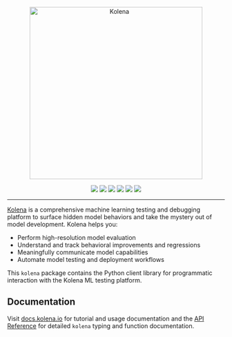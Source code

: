 <p align="center">
  <img src="https://app.kolena.io/api/developer/docs/html/_static/wordmark-purple.svg" width="400" alt="Kolena" />
</p>

<p align='center'>
  <a href="https://pypi.python.org/pypi/kolena"><img src="https://img.shields.io/pypi/v/kolena" /></a>
  <a href="https://www.apache.org/licenses/LICENSE-2.0"><img src="https://img.shields.io/pypi/l/kolena" /></a>
  <a href="https://codecov.io/gh/kolenaIO/kolena-client" ><img src="https://codecov.io/gh/kolenaIO/kolena-client/branch/trunk/graph/badge.svg?token=8WOY5I8SF1"/></a>
  <a href="https://docs.kolena.io"><img src="https://img.shields.io/badge/docs-Tutorial%20%26%20Usage-6434c1" /></a>
  <a href="https://app.kolena.io/api/developer/docs/html/index.html"><img src="https://img.shields.io/badge/docs-API%20Reference-6434c1" /></a>
  <a href="https://codecov.io/gh/kolenaIO/kolena-client" >
   <img src="https://codecov.io/gh/kolenaIO/kolena-client/branch/trunk/graph/badge.svg?token=8WOY5I8SF1"/>
  </a>
</p>

---

[Kolena](https://www.kolena.io) is a comprehensive machine learning testing and debugging platform to surface hidden
model behaviors and take the mystery out of model development. Kolena helps you:

- Perform high-resolution model evaluation
- Understand and track behavioral improvements and regressions
- Meaningfully communicate model capabilities
- Automate model testing and deployment workflows

This `kolena` package contains the Python client library for programmatic interaction with the Kolena ML testing
platform.

## Documentation

Visit [docs.kolena.io](https://docs.kolena.io/) for tutorial and usage documentation and the
[API Reference](https://app.kolena.io/api/developer/docs/html/index.html) for detailed `kolena` typing and
function documentation.
